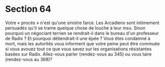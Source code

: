# Section 64

Votre « procès » n'est qu'une sinistre farce. Les Arcadiens sont 
intimement persuadés qu'il se trame quelque chose de louche à 
leur insu. Sinon pourquoi un négociant terrien se rendrait-il dans 
le bureau d'un professeur de Radix ? Et pourquoi détiendrait-il 
une épée ? Vous êtes condamné à mort, mais les autorités vous 
informent que votre peine peut être commuée si vous avouez tout 
ce que vous savez sur les organisations résistantes basées sur 
Radix. Allez-vous parler (rendez-vous au 345) ou vous taire 
(rendez-vous au 368)?